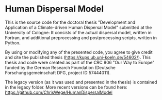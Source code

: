 # Human Dispersal Model
This is the source code for the doctoral thesis "Development and Application of a Climate-driven Human Dispersal Model" submitted at the University of Cologne:
It consists of the actual dispersal model, written in Fortran, and additional preprocessing and postprocessing scripts, written in Python.

By using or modifying any of the presented code, you agree to give credit and cite the published thesis (https://kups.ub.uni-koeln.de/54602/). This thesis and code were created as part of the CRC 806 "Our Way to Europe" funded by the German Research Foundation (Deutsche Forschungsgemeinschaft DFG, project ID 57444011).

The legacy version (as it was used and presented in the thesis) is contained in the legacy folder. More recent versions can be found here: https://github.com/ChrisWege/HumanDispersalModel
